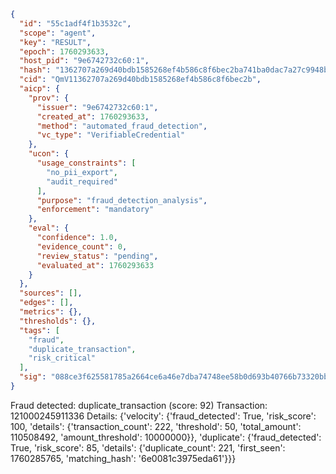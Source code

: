 ```json
{
  "id": "55c1adf4f1b3532c",
  "scope": "agent",
  "key": "RESULT",
  "epoch": 1760293633,
  "host_pid": "9e6742732c60:1",
  "hash": "1362707a269d40bdb1585268ef4b586c8f6bec2ba741ba0dac7a27c9948b7d2b",
  "cid": "QmV11362707a269d40bdb1585268ef4b586c8f6bec2b",
  "aicp": {
    "prov": {
      "issuer": "9e6742732c60:1",
      "created_at": 1760293633,
      "method": "automated_fraud_detection",
      "vc_type": "VerifiableCredential"
    },
    "ucon": {
      "usage_constraints": [
        "no_pii_export",
        "audit_required"
      ],
      "purpose": "fraud_detection_analysis",
      "enforcement": "mandatory"
    },
    "eval": {
      "confidence": 1.0,
      "evidence_count": 0,
      "review_status": "pending",
      "evaluated_at": 1760293633
    }
  },
  "sources": [],
  "edges": [],
  "metrics": {},
  "thresholds": {},
  "tags": [
    "fraud",
    "duplicate_transaction",
    "risk_critical"
  ],
  "sig": "088ce3f625581785a2664ce6a46e7dba74748ee58b0d693b40766b73320bb524"
}
```

Fraud detected: duplicate_transaction (score: 92)
Transaction: 121000245911336
Details: {'velocity': {'fraud_detected': True, 'risk_score': 100, 'details': {'transaction_count': 222, 'threshold': 50, 'total_amount': 110508492, 'amount_threshold': 10000000}}, 'duplicate': {'fraud_detected': True, 'risk_score': 85, 'details': {'duplicate_count': 221, 'first_seen': 1760285765, 'matching_hash': '6e0081c3975eda61'}}}